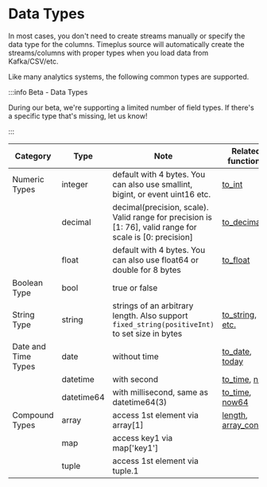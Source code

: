 # Data Types

In most cases, you don't need to create streams manually or specify the data type for the columns. Timeplus source will automatically create the streams/columns with proper types when you load data from Kafka/CSV/etc.

Like many analytics systems, the following common types are supported.

:::info Beta - Data Types

During our beta, we're supporting a limited number of field types. If there's a specific type that's missing, let us know!

:::

| Category            | Type       | Note                                                         | Related functions                                            |
| ------------------- | ---------- | ------------------------------------------------------------ | ------------------------------------------------------------ |
| Numeric Types       | integer    | default with 4 bytes. You can also use smallint, bigint, or event uint16 etc. | [to_int](functions#to_int)                                   |
|                     | decimal    | decimal(precision, scale). Valid range for precision is [1: 76], valid range for scale is [0: precision] | [to_decimal](functions#to_decimal)                           |
|                     | float      | default with 4 bytes. You can also use float64 or double for 8 bytes | [to_float](functions#to_float)                               |
| Boolean Type        | bool       | true or false                                                |                                                              |
| String Type         | string     | strings of an arbitrary length. Also support `fixed_string(positiveInt)` to set size in bytes | [to_string](functions#to_string), [etc.](functions#process-text) |
| Date and Time Types | date       | without time                                                 | [to_date](functions#to_date), [today](functions#today)       |
|                     | datetime   | with second                                                  | [to_time](functions#to_time), [now](functions#now)           |
|                     | datetime64 | with millisecond, same as datetime64(3)                      | [to_time](functions#to_time), [now64](functions#now64)       |
| Compound Types      | array      | access 1st element via array[1]                              | [length](functions#length), [array_concat](functions#array_concat) |
|                     | map        | access key1 via map['key1']                                  |                                                              |
|                     | tuple      | access 1st element via tuple.1                               |                                                              |

